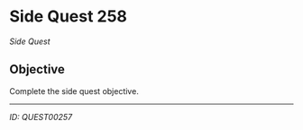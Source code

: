 # Side Quest 258

*Side Quest*

## Objective
Complete the side quest objective.

---
*ID: QUEST00257*
